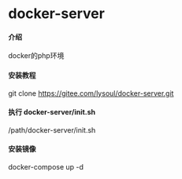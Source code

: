 # docker-server

#### 介绍
docker的php环境


#### 安装教程

git clone https://gitee.com/lysoul/docker-server.git

#### 执行 docker-server/init.sh
/path/docker-server/init.sh

#### 安装镜像
docker-compose up -d

